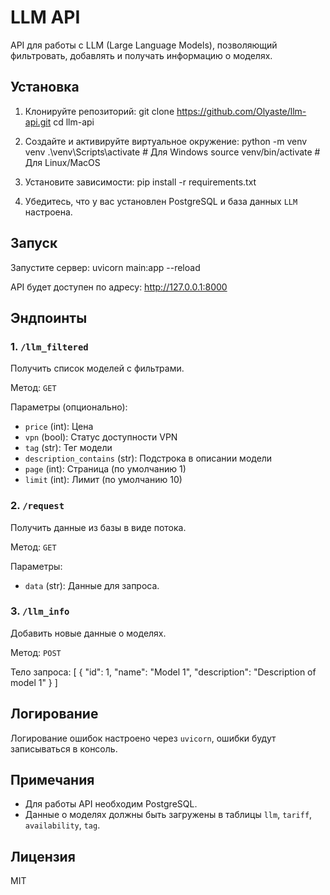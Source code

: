 # LLM API

API для работы с LLM (Large Language Models), позволяющий фильтровать, добавлять и получать информацию о моделях.

## Установка

1. Клонируйте репозиторий:
   git clone https://github.com/Olyaste/llm-api.git
   cd llm-api

2. Создайте и активируйте виртуальное окружение:
   python -m venv venv
   .\venv\Scripts\activate  # Для Windows
   source venv/bin/activate  # Для Linux/MacOS

3. Установите зависимости:
   pip install -r requirements.txt

4. Убедитесь, что у вас установлен PostgreSQL и база данных `LLM` настроена.

## Запуск

Запустите сервер:
uvicorn main:app --reload

API будет доступен по адресу: http://127.0.0.1:8000

## Эндпоинты

### 1. `/llm_filtered`

Получить список моделей с фильтрами.

Метод: `GET`

Параметры (опционально):
- `price` (int): Цена
- `vpn` (bool): Статус доступности VPN
- `tag` (str): Тег модели
- `description_contains` (str): Подстрока в описании модели
- `page` (int): Страница (по умолчанию 1)
- `limit` (int): Лимит (по умолчанию 10)

### 2. `/request`

Получить данные из базы в виде потока.

Метод: `GET`

Параметры:
- `data` (str): Данные для запроса.

### 3. `/llm_info`

Добавить новые данные о моделях.

Метод: `POST`

Тело запроса:
[
  {
    "id": 1,
    "name": "Model 1",
    "description": "Description of model 1"
  }
]

## Логирование

Логирование ошибок настроено через `uvicorn`, ошибки будут записываться в консоль.

## Примечания

- Для работы API необходим PostgreSQL.
- Данные о моделях должны быть загружены в таблицы `llm`, `tariff`, `availability`, `tag`.

## Лицензия

MIT
